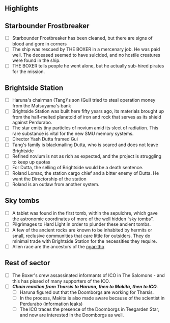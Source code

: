 ## Highlights

## Starbounder Frostbreaker

- [ ] Starbounder Frostbreaker has been cleaned, but there are signs of blood and gore in corners
- [ ] The ship was rescued by THE BOXER in a mercenary job. He was paid well. The deceased seemed to have suicided, and no hostile creatures were found in the ship.
- [ ] THE BOXER tells people he went alone, but he actually sub-hired pirates for the mission.

## Brightside Station

- [ ] Haruna's chairman (Tang)'s son (Gui) tried to steal operation money from the Matsuyama's bank 
- [ ] Brightside Station was built here fifty years ago, its materials brought up from the half-melted planetoid of iron and rock that serves as its shield against Perdurabo.
- [ ] The star emits tiny particles of novium amid its sleet of radiation. This rare substance is vital for the new SMU memory systems.
- [ ] Director Yash Dutta framed Gui
- [ ] Tang's family is blackmailing Dutta, who is scared and does not leave Brightside
- [ ] Refined novium is not as rich as expected, and the project is struggling to keep up quotas
- [ ] For Dutta, the selling of Brightside would be a death sentence.
- [ ] Roland Lomax, the station cargo chief and a bitter enemy of Dutta. He want the Directorship of the station
- [ ] Roland is an outlaw from another system.

## Sky tombs

- [ ] A tablet was found in the first tomb, within the sepulchre, which gave the astronomic coordinates of more of the well hidden “sky tombs”.
- [ ] Pilgrimages to Hard Light in order to plunder these ancient tombs.
- [ ] A few of the ancient rocks are known to be inhabited by hermits or small, reclusive communities that care little for outsiders. They do minimal trade with Brightside Station for the necessities they require.
- [ ] Alien race are the ancestors of the [ngar-tho](../arrival/statblocks/ngar-tho.md)

## Rest of sector

- [ ] The Boxer's crew assassinated informants of ICO in The Salomons - and this has pissed of many supporters of the ICO.
- [ ] ***Chain reaction from Tharsis to Haruna, then to Makita, then to ICO.***
	- [ ] Haruna figured out that the Doomborgs are working for Tharsis.
	- [ ] In the process, Makita is also made aware because of the scientist in Perdurabo (information leaks)
	- [ ] The ICO traces the presence of the Doomborgs in Teegarden Star, and now are interested in the Doomborgs as well.
